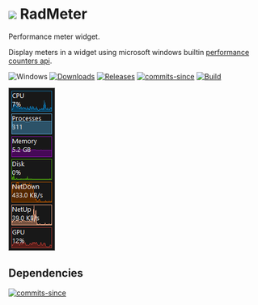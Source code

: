 <!-- ![Icon](RadMeter.ico) RadMeter -->
# <img src="RadMeter.ico" width=32/> RadMeter

Performance meter widget.

Display meters in a widget using microsoft windows builtin [performance counters api](https://docs.microsoft.com/en-us/windows/win32/perfctrs/performance-counters-portal).

![Windows](https://img.shields.io/badge/platform-Windows-blue.svg)
[![Downloads](https://img.shields.io/github/downloads/RadAd/RadMeter/total.svg)](https://github.com/RadAd/RadMeter/releases/latest)
[![Releases](https://img.shields.io/github/release/RadAd/RadMeter.svg)](https://github.com/RadAd/RadMeter/releases/latest)
[![commits-since](https://img.shields.io/github/commits-since/RadAd/RadMeter/latest.svg)](commits/master)
[![Build](https://img.shields.io/appveyor/ci/RadAd/RadMeter.svg)](https://ci.appveyor.com/project/RadAd/RadMeter)

![Screenshot](docs/RadMeter.png)

## Dependencies
[![commits-since](https://img.shields.io/github/commits-since/codeplea/tinyexpr/9907207)]([commits/master](https://github.com/codeplea/tinyexpr))
